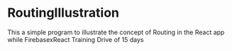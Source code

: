 # RoutingIllustration
This a simple program to illustrate the concept of Routing in the React app while FirebasexReact Training Drive of 15 days
